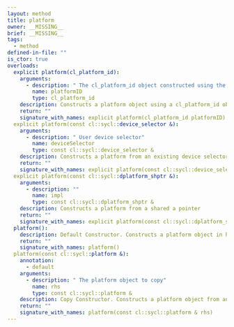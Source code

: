 ```yaml
---
layout: method
title: platform
owner: __MISSING__
brief: __MISSING__
tags:
  - method
defined-in-file: ""
is_ctor: true
overloads:
  explicit platform(cl_platform_id):
    arguments:
      - description: " The cl_platform_id object constructed using the OpenCL"
        name: platformID
        type: cl_platform_id
    description: Constructs a platform object using a cl_platform_id object.
    return: ""
    signature_with_names: explicit platform(cl_platform_id platformID)
  explicit platform(const cl::sycl::device_selector &):
    arguments:
      - description: " User device selector"
        name: deviceSelector
        type: const cl::sycl::device_selector &
    description: Constructs a platform from an existing device selector
    return: ""
    signature_with_names: explicit platform(const cl::sycl::device_selector & deviceSelector)
  explicit platform(const cl::sycl::dplatform_shptr &):
    arguments:
      - description: ""
        name: impl
        type: const cl::sycl::dplatform_shptr &
    description: Constructs a platform from a shared a pointer
    return: ""
    signature_with_names: explicit platform(const cl::sycl::dplatform_shptr & impl)
  platform():
    description: Default Constructor. Constructs a platform object in host mode.
    return: ""
    signature_with_names: platform()
  platform(const cl::sycl::platform &):
    annotation:
      - default
    arguments:
      - description: " The platform object to copy"
        name: rhs
        type: const cl::sycl::platform &
    description: Copy Constructor. Constructs a platform object from another platform object.
    return: ""
    signature_with_names: platform(const cl::sycl::platform & rhs)
---
```

